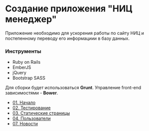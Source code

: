# Создание приложения "НИЦ менеджер"

Приложение необходимо для ускорения работы по сайту НИЦ и постепенному переводу его информациии в базу данных.

### Инструменты
- Ruby on Rails
- EmberJS
- jQuery
- Bootstrap SASS

Для сборки будет использоваться **Grunt**. Управление front-end зависимостями - **Bower**.

 - [01. Начало](docs/01begining.md)
 - [02. Тестирование](docs/02tests.md)
 - [03. Статические страницы](docs/03static_pages.md)
 - [04. Пользователи](docs/04users.md)
 - [07. Новости](docs/07news.md)